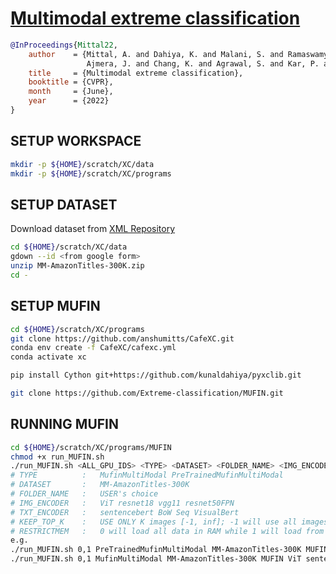 # [Multimodal extreme classification](https://github.com/Extreme-classification/MUFIN/blob/main/MUFIN.pdf)
```bib
@InProceedings{Mittal22, 
    author    = {Mittal, A. and Dahiya, K. and Malani, S. and Ramaswamy, J. and Kuruvilla, S. and 
                 Ajmera, J. and Chang, K. and Agrawal, S. and Kar, P. and Varma, M.},     
    title     = {Multimodal extreme classification},
    booktitle = {CVPR}, 
    month     = {June},
    year      = {2022}
}
```

## SETUP WORKSPACE
```bash
mkdir -p ${HOME}/scratch/XC/data 
mkdir -p ${HOME}/scratch/XC/programs
```

## SETUP DATASET
Download dataset from [XML Repository](http://manikvarma.org/downloads/XC/XMLRepository.html)
```bash
cd ${HOME}/scratch/XC/data
gdown --id <from google form>
unzip MM-AmazonTitles-300K.zip
cd -
```

## SETUP MUFIN
```bash
cd ${HOME}/scratch/XC/programs
git clone https://github.com/anshumitts/CafeXC.git
conda env create -f CafeXC/cafexc.yml
conda activate xc

pip install Cython git+https://github.com/kunaldahiya/pyxclib.git

git clone https://github.com/Extreme-classification/MUFIN.git
```

## RUNNING MUFIN
```bash
cd ${HOME}/scratch/XC/programs/MUFIN
chmod +x run_MUFIN.sh
./run_MUFIN.sh <ALL_GPU_IDS> <TYPE> <DATASET> <FOLDER_NAME> <IMG_ENCODER> <TXT_ENCODER> <KEEP_TOP_K> <RESTRICTMEM>
# TYPE          :	MufinMultiModal PreTrainedMufinMultiModal
# DATASET       :	MM-AmazonTitles-300K
# FOLDER_NAME   :	USER's choice
# IMG_ENCODER   :	ViT resnet18 vgg11 resnet50FPN
# TXT_ENCODER   :	sentencebert BoW Seq VisualBert 
# KEEP_TOP_K    :   USE ONLY K images [-1, inf]; -1 will use all images
# RESTRICTMEM   :   0 will load all data in RAM while 1 will load from disk.
e.g.
./run_MUFIN.sh 0,1 PreTrainedMufinMultiModal MM-AmazonTitles-300K MUFIN_pretrained ViT sentencebert -1 0
./run_MUFIN.sh 0,1 MufinMultiModal MM-AmazonTitles-300K MUFIN ViT sentencebert -1 0
```
